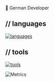 👋 German Developer


## // languages
[![languages](https://skillicons.dev/icons?i=py,bash,godot,java)](https://github.com/itsnicecraft)

## // tools

[![tools](https://skillicons.dev/icons?i=vscode,visualstudio,idea,twitter,raspberrypi,nodejs,mongodb,linux,grafana,github,gitlab,gcp,aws,azure,fediverse,mastodon,discord,cloudflare,androidstudio,vercel)](https://github.com/itsnicecraft)


![Metrics](https://github-readme-stats.vercel.app/api?username=itsnicecraft&count_private=true&show_icons=true&theme=react)

<!-- [![Top Langs](https://github-readme-stats.vercel.app/api/top-langs/?username=itsnicecraft&layout=compact&theme=react)](https://github.com/itsnicecraft) -->

<!-- [![wakatime](https://github-readme-stats.vercel.app/api/wakatime?username=ItsNiceCraft&layout=compact&theme=react)](https://github.com/itsnicecraft) -->